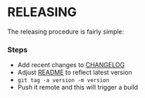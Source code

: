 # RELEASING
The releasing procedure is fairly simple:

### Steps

- Add recent changes to [CHANGELOG](CHANGELOG.md) 
- Adjust [README](README.md) to reflect latest version
- `git tag -a version -m version`
- Push it remote and this will trigger a build
